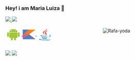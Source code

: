 ### Hey! i am Maria Luiza 👋
 
 <div>
  <a href="https://github.com/MariaLuiza-CS">
  <img height="180em" src="https://github-readme-stats.vercel.app/api?username=MariaLuiza-CS&show_icons=true&theme=radical&include_all_commits=true&count_private=true"/>
  <img height="180em" src="https://github-readme-stats.vercel.app/api/top-langs/?username=MariaLuiza-CS&layout=compact&langs_count=7&theme=radical"/>
</div>
 
<div style="display: inline_block"><br>
  <img align="center" alt="Rafa-Js" height="40" width="50" src="https://github.com/devicons/devicon/blob/master/icons/android/android-plain.svg">
  <img align="center" alt="Rafa-Ts" height="30" width="40" src="https://github.com/devicons/devicon/blob/master/icons/kotlin/kotlin-original.svg">
  <img align="center" alt="Rafa-React" height="40" width="50" src="https://github.com/devicons/devicon/blob/master/icons/java/java-original.svg">
  <img align="right" alt="Rafa-yoda" height="200" width="200" src="https://im3.ezgif.com/tmp/ezgif-3-a7defa7cea38.gif">
</div>
 
  ##
 
 <div>
  <a href="https://www.linkedin.com/in/marialuiza-0/" target="_blank"><img src="https://img.shields.io/badge/LinkedIn-0077B5?style=for-the-badge&logo=linkedin&logoColor=white" target="_blank"></a> 
  <a href = "mailto:m.luiza1843@gmail.com"><img src="https://img.shields.io/badge/Gmail-D14836?style=for-the-badge&logo=gmail&logoColor=white" target="_blank"></a>
 </div>

